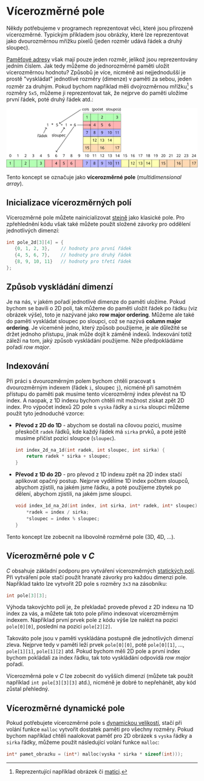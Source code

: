 # Vícerozměrné pole
Někdy potřebujeme v programech reprezentovat věci, které jsou přirozeně vícerozměrné. Typickým
příkladem jsou obrázky, které lze reprezentovat jako dvourozměrnou mřížku pixelů (jeden rozměr udává
řádek a druhý sloupec).

[Paměťové adresy](../../uvod/pamet.md) však mají pouze jeden rozměr, jelikož jsou reprezentovány
jedním číslem. Jak tedy můžeme do jednorozměrné paměti uložit vícerozměrnou hodnotu? Způsobů je více,
nicméně asi nejjednodušší je prostě "vyskládat" jednotlivé rozměry (dimenze) v paměti za sebou,
jeden rozměr za druhým. Pokud bychom například měli dvojrozměrnou mřížku[^1] s rozměry `5x5`,
můžeme ji reprezentovat tak, že nejprve do paměti uložíme první řádek, poté druhý řádek atd.: 

![2D pole](../../static/img/2d_array.svg)

[^1]: Reprezentující například obrázek či [matici](https://matematika.cz/matice).

Tento koncept se označuje jako **vícerozměrné pole** (*multidimensional array*).

## Inicializace vícerozměrných polí
Vícerozměrné pole můžete nainicializovat [stejně](staticke_pole.md#inicializace-pole) jako klasické
pole. Pro zpřehlednění kódu však také můžete použít složené závorky pro oddělení jednotlivých
dimenzí:
```c
int pole_2d[3][4] = {  
   {0, 1, 2, 3},    // hodnoty pro první řádek
   {4, 5, 6, 7},    // hodnoty pro druhý řádek
   {8, 9, 10, 11}   // hodnoty pro třetí řádek
};
```

## Způsob vyskládání dimenzí
Je na nás, v jakém pořadí jednotlivé dimenze do paměti uložíme. Pokud bychom se bavili o 2D poli,
tak můžeme do paměti uložit řádek po řádku (viz obrázek výše), toto je nazývané jako
**row major ordering**. Můžeme ale také do paměti vyskládat sloupec po sloupci, což se nazývá
**column major ordering**. Je víceméně jedno, který způsob použijeme, je ale důležité se držet
jednoho přístupu, jinak může dojít k záměně indexů. Indexování totiž záleží na tom, jaký způsob
vyskládání použijeme. Níže předpokládáme pořadí *row major*.

## Indexování
Při práci s dvourozměrným polem bychom chtěli pracovat s dvourozměrným indexem (řádek `i`, sloupec
`j`), nicméně při samotném přístupu do paměti pak musíme tento vícerozměrný index převést na 1D
index. A naopak, z 1D indexu bychom chtěli mít možnost získat zpět 2D index. Pro výpočet indexů 2D
pole s `vyska` řádky a `sirka` sloupci můžeme použít tyto jednoduché vzorce:
- **Převod z 2D do 1D** - abychom se dostali na cílovou pozici, musíme přeskočit `radek` řádků, kde
každý řádek má `sirka` prvků, a poté ještě musíme přičíst pozici sloupce (`sloupec`).
    ```c
    int index_2d_na_1d(int radek, int sloupec, int sirka) {
        return radek * sirka + sloupec;
    }
    ```
- **Převod z 1D do 2D** - pro převod z 1D indexu zpět na 2D index stačí aplikovat opačný postup.
Nejprve vydělíme 1D index počtem sloupců, abychom zjistili, na jakém jsme řádku, a poté použijeme
zbytek po dělení, abychom zjistili, na jakém jsme sloupci.
    ```c
    void index_1d_na_2d(int index, int sirka, int* radek, int* sloupec) {
        *radek = index / sirka;
        *sloupec = index % sloupec;
    }
    ```

Tento koncept lze zobecnit na libovolně rozměrné pole (3D, 4D, ...).

## Vícerozměrné pole v *C*
*C* obsahuje základní podporu pro vytváření vícerozměrných [statických polí](staticke_pole.md). Při
vytváření pole stačí použít hranaté závorky pro každou dimenzi pole. Například takto lze vytvořit
2D pole s rozměry `3x3` na zásobníku:
```c
int pole[3][3];
```

Výhoda takovýchto polí je, že překladač provede převod z 2D indexu na 1D index za vás, a můžete tak
toto pole přímo indexovat vícerozměrným indexem. Například první prvek pole z kódu výše lze nalézt
na pozici `pole[0][0]`, poslední na pozici `pole[2][2]`.

Takováto pole jsou v paměti vyskládána postupně dle jednotlivých dimenzí zleva. Nejprve tedy v
paměti leží prvek `pole[0][0]`, poté `pole[0][1]`, ..., `pole[1][1]`, `pole[1][2]` atd. Pokud
bychom měli 2D pole a první index bychom pokládali za index řádku, tak toto vyskládání odpovídá
*row major* pořadí.

Vícerozměrná pole v *C* lze zobecnit do vyšších dimenzí (můžete tak použít například
`int pole[3][3][3]` atd.), nicméně je dobré to nepřehánět, aby kód zůstal přehledný.

## Vícerozměrné dynamické pole
Pokud potřebujete vícerozměrné pole s [dynamickou velikostí](dynamicke_pole.md), stačí při volání
funkce `malloc` vytvořit dostatek paměti pro všechny rozměry. Pokud bychom například chtěli
naalokovat paměť pro 2D obrázek s `vyska` řádky a `sirka` řádky, můžeme použít následující volání
funkce `malloc`:
```c
int* pamet_obrazku = (int*) malloc(vyska * sirka * sizeof(int)));
```
